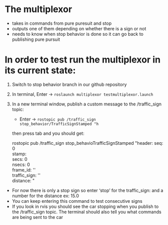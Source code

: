 # The multiplexor

 - takes in commands from pure puresuit and stop
 - outputs one of them depending on whether there is a sign or not
 - needs to know when stop behavior is done so it can go back to publishing pure pursuit

# In order to test run the multiplexor in its current state:
1. Switch to stop behavior branch in our github repository 
2. In terminal, Enter → `roslaunch multiplexor testmultiplexor.launch`
3. In a new terminal window, publish a custom message to the /traffic_sign topic:
    - Enter → `rostopic pub /traffic_sign stop_behavior/TrafficSignStamped "h`      

    then press tab and you should get: 

    rostopic pub /traffic_sign stop_behavioTrafficSignStamped "header:
    seq: 0  
    stamp:  
        secs: 0  
        nsecs: 0  
    frame_id: ''  
    traffic_sign: ''   
    distance: "

- For now there is only a stop sign so enter ‘stop’ for the traffic_sign:  and a number for the distance ex: 15.0
- You can keep entering this command to test consecutive signs
- If you look in rvis you should see the car stopping when you publish to the /traffic_sign topic.  The terminal should also tell you what commands are being sent to the car
